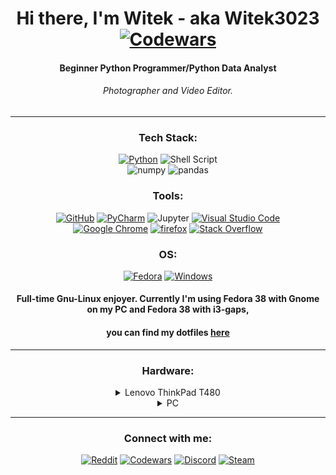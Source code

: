 <div align="center">

# Hi there, I'm Witek - aka Witek3023 [![Codewars](https://www.codewars.com/users/Witek3023/badges/micro)](https://www.codewars.com/users/Witek3023/badges)
#### Beginner Python Programmer/Python Data Analyst<br>
###### Photographer and Video Editor.</br>
---
### Tech Stack:
[![Python](https://img.shields.io/badge/python-d8dee9?style=for-the-badge&logo=python&logoColor=2e3440)](https://www.python.org/)
![Shell Script](https://img.shields.io/badge/shell_script-d8dee9?style=for-the-badge&logo=gnu-bash&logoColor=2e3440)</br>
![numpy](https://img.shields.io/badge/NumPy-d8dee9?style=for-the-badge&logo=NumPy&logoColor=2e3440)
![pandas](https://img.shields.io/badge/pandas-d8dee9?style=for-the-badge&logo=pandas&logoColor=2e3440)</br>

### Tools:
[![GitHub](https://img.shields.io/badge/github-e5e9f0?style=for-the-badge&logo=github&logoColor=3b4252)](https://github.com/)
[![PyCharm](https://img.shields.io/badge/pycharm-e5e9f0?style=for-the-badge&logo=pycharm&logoColor=3b4252&color=e5e9f0&labelColor=e5e9f0)](https://www.jetbrains.com/pycharm/)
![Jupyter](https://img.shields.io/badge/Jupyter-e5e9f0?style=for-the-badge&logo=Jupyter&logoColor=3b4252)
[![Visual Studio Code](https://img.shields.io/badge/Visual%20Studio%20Code-e5e9f0?style=for-the-badge&logo=visual-studio-code&logoColor=3b4252)](https://code.visualstudio.com/) <br>
[![Google Chrome](https://img.shields.io/badge/Google%20Chrome-e5e9f0?style=for-the-badge&logo=Google-Chrome&logoColor=3b4252)](https://www.google.com/chrome/)
[![firefox](https://img.shields.io/badge/Firefox-e5e9f0?style=for-the-badge&logo=Firefox&logoColor=3b4252)](https://www.mozilla.org/en-US/firefox/new/)
[![Stack Overflow](https://img.shields.io/badge/-Stackoverflow-e5e9f0?style=for-the-badge&logo=stack-overflow&logoColor=3b4252)](https://stackoverflow.com/)</br>

### OS:
[![Fedora](https://img.shields.io/badge/Fedora-eceff4?style=for-the-badge&logo=fedora&logoColor=2e3440)](https://getfedora.org/)
[![Windows](https://img.shields.io/badge/Windows-eceff4?style=for-the-badge&logo=windows&logoColor=2e3440)](https://www.microsoft.com/en-us/windows/windows-11)
</br>
#### Full-time Gnu-Linux enjoyer. Currently I'm using Fedora 38 with Gnome on my PC and Fedora 38 with i3-gaps, <br>
#### you can find my dotfiles [here](https://github.com/Witek3023/DotFiles)</br>
---
### Hardware:

<details><summary>Lenovo ThinkPad T480</summary>
<p>
•Intel i7-8650U<br>
•Intel UHD Graphics 620<br>
•NVIDIA GeForce MX150<br>
•16GB Ram DDR4 2400 MHz<br>
•512GB M.2 SSD<br>  
•Linux Fedora 39 Sway spin<br>
</pbr>
•HP E24 G4<br>
</p>
</details>

<details><summary>PC</summary>
<p>
•Intel Core i7-10700KF <br>
•MSI Z490-A PRO <br>
•Crucial 16GB (2x8GB) 3200MHz CL16 Ballistix Black <br>
•Kingston 1TB M.2 PCIe NVMe A2000 <br>
•Kingston 1TB M.2 PCIe Gen4 NVMe NV2 <br>
•Gigabyte Radeon RX 6600 XT GAMING OC 8GB GDDR6 <br>
•SilentiumPC Fera 5 Dual Fan 2x120mm <br>
•SilentiumPC Regnum RG6V TG Pure Black <br>
•TP-Link Archer T6E DualBand v
•LG 27GL850-B NanoIPS HDR10 <br>
•Linux Fedora <br>
</p>
</details>

---

### Connect with me:
[![Reddit](https://img.shields.io/badge/Reddit-d8dee9?style=for-the-badge&logo=Reddit&logoColor=3b4252)](https://www.reddit.com/user/Witek3023)
[![Codewars](https://img.shields.io/badge/Codewars-d8dee9?style=for-the-badge&logo=codewars&logoColor=3b4252)](https://www.codewars.com/users/Witek3023)
[![Discord](https://img.shields.io/badge/Discord-d8dee9?style=for-the-badge&logo=discord&logoColor=3b4252)](https://discordapp.com/users/923236911584251904)
[![Steam](https://img.shields.io/badge/steam-d8dee9?style=for-the-badge&logo=steam&logoColor=3b4252)](https://steamcommunity.com/profiles/76561198894259998/)
